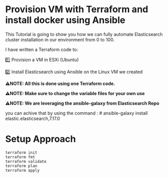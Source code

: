 # Provision VM with Terraform and install docker using Ansible
This Tutorial is going to show you how we can fully automate Elasticsearch cluster installation in our environment from 0 to 100.

I have written a Terraform code to:

1️⃣ Provision a VM in ESXi (Ubuntu)

2️⃣ Install Elasticsearch using Ansible on the Linux VM we created

⚠️**NOTE: All this is done using one Terraform code.**

⚠️**NOTE: Make sure to change the variable files for your own use**

⚠️**NOTE: We are leveraging the ansible-galaxy from Elasticsearch Repo**

you can achive that by using the command : # ansible-galaxy install elastic.elasticsearch,7.17.0

# Setup Approach
```
terraform init
terraform fmt
terraform validate
terraform plan
terraform apply
```
